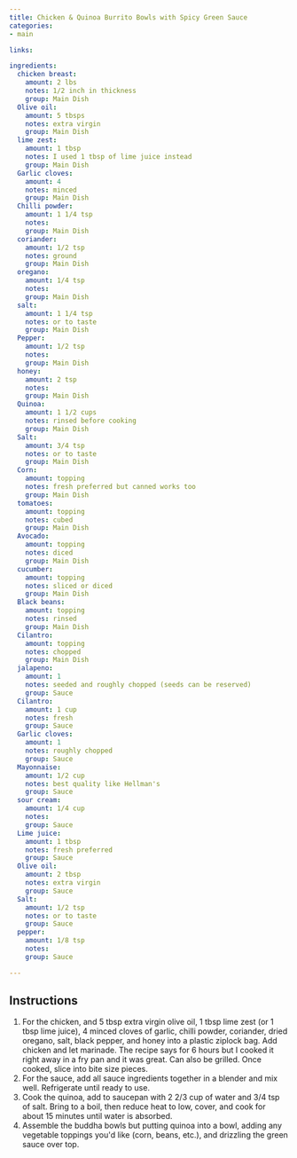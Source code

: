 ```yaml
---
title: Chicken & Quinoa Burrito Bowls with Spicy Green Sauce
categories:
- main

links:

ingredients:
  chicken breast: 
    amount: 2 lbs
    notes: 1/2 inch in thickness
    group: Main Dish
  Olive oil: 
    amount: 5 tbsps
    notes: extra virgin
    group: Main Dish
  lime zest: 
    amount: 1 tbsp
    notes: I used 1 tbsp of lime juice instead
    group: Main Dish
  Garlic cloves: 
    amount: 4
    notes: minced
    group: Main Dish
  Chilli powder: 
    amount: 1 1/4 tsp
    notes: 
    group: Main Dish
  coriander: 
    amount: 1/2 tsp
    notes: ground
    group: Main Dish
  oregano: 
    amount: 1/4 tsp
    notes: 
    group: Main Dish
  salt: 
    amount: 1 1/4 tsp
    notes: or to taste
    group: Main Dish
  Pepper: 
    amount: 1/2 tsp
    notes: 
    group: Main Dish
  honey: 
    amount: 2 tsp
    notes: 
    group: Main Dish
  Quinoa: 
    amount: 1 1/2 cups
    notes: rinsed before cooking
    group: Main Dish
  Salt: 
    amount: 3/4 tsp
    notes: or to taste
    group: Main Dish
  Corn: 
    amount: topping
    notes: fresh preferred but canned works too
    group: Main Dish
  tomatoes: 
    amount: topping
    notes: cubed
    group: Main Dish
  Avocado: 
    amount: topping
    notes: diced
    group: Main Dish
  cucumber: 
    amount: topping
    notes: sliced or diced
    group: Main Dish
  Black beans: 
    amount: topping
    notes: rinsed
    group: Main Dish
  Cilantro: 
    amount: topping
    notes: chopped
    group: Main Dish
  jalapeno: 
    amount: 1
    notes: seeded and roughly chopped (seeds can be reserved)
    group: Sauce
  Cilantro: 
    amount: 1 cup
    notes: fresh
    group: Sauce
  Garlic cloves: 
    amount: 1
    notes: roughly chopped
    group: Sauce
  Mayonnaise: 
    amount: 1/2 cup
    notes: best quality like Hellman's
    group: Sauce
  sour cream: 
    amount: 1/4 cup
    notes: 
    group: Sauce
  Lime juice: 
    amount: 1 tbsp
    notes: fresh preferred
    group: Sauce
  Olive oil: 
    amount: 2 tbsp
    notes: extra virgin
    group: Sauce
  Salt: 
    amount: 1/2 tsp
    notes: or to taste
    group: Sauce
  pepper: 
    amount: 1/8 tsp
    notes: 
    group: Sauce

---
```

## Instructions
1. For the chicken, and 5 tbsp extra virgin olive oil, 1 tbsp lime zest (or 1 tbsp lime juice), 4 minced cloves of garlic, chilli powder, coriander, dried oregano, salt, black pepper, and honey into a plastic ziplock bag. Add chicken and let marinade. The recipe says for 6 hours but I cooked it right away in a fry pan and it was great. Can also be grilled. Once cooked, slice into bite size pieces.
2. For the sauce, add all sauce ingredients together in a blender and mix well. Refrigerate until ready to use.
3. Cook the quinoa, add to saucepan with 2 2/3 cup of water and 3/4 tsp of salt. Bring to a boil, then reduce heat to low, cover, and cook for about 15 minutes until water is absorbed.
4. Assemble the buddha bowls but putting quinoa into a bowl, adding any vegetable toppings you'd like (corn, beans, etc.), and drizzling the green sauce over top. 
